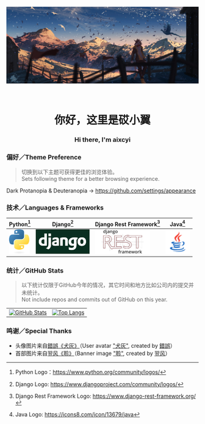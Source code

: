 [![head](./img/head.jpg)](https://www.pixiv.net/artworks/78192650)

<div align="center">
    <h1 style="padding-top: 32px">你好，这里是砹小翼</h1>
    <h3>Hi there, I'm aixcyi</h3>
</div>

### 偏好／Theme Preference

> 切换到以下主题可获得更佳的浏览体验。  
> Sets following theme for a better browsing experience.

Dark Protanopia & Deuteranopia -> https://github.com/settings/appearance

### 技术／Languages & Frameworks

| Python[^1]                                                   | Django[^2]                                                   | Django Rest Framework[^3]                                    | Java[^4]                          |
| ------------------------------------------------------------ | ------------------------------------------------------------ | ------------------------------------------------------------ | --------------------------------- |
| <a href="https://www.python.org/"><img src="./img/python-logo.png" alt="Python Logo" style="height:64px" /></a> | <a href="https://www.djangoproject.com/"><img src="./img/django-logo.png" alt="Django Logo" style="height:64px" /></a> | <a href="https://www.django-rest-framework.org/"><img src="./img/django-rest-framework-logo.png" alt="Django Rest Framework Logo" style="height:64px;" /></a> | <a href="https://docs.oracle.com/javase/8/docs/api/"><img src="./img/java-logo.png" alt="Java Logo" style="height:64px;" /></a> |

[^1]: Python Logo：https://www.python.org/community/logos/
[^2]: Django Logo: https://www.djangoproject.com/community/logos/
[^3]: Django Rest Framework Logo: https://www.django-rest-framework.org/
[^4]: Java Logo: https://icons8.com/icon/13679/java

### 统计／GitHub Stats

> 以下统计仅限于GitHub今年的情况，其它时间和地方比如公司内的提交并未统计。  
> Not include repos and commits out of GitHub on this year.

<table>
    <tr>
        <td>
            <a href="https://github.com/anuraghazra/github-readme-stats">
                <img src="https://github-readme-stats.vercel.app/api?username=aixcyi&theme=github_dark&show_icons=true&hide_border=true" alt="GitHub Stats" />
            </a>
        </td>
        <td>
            <a href="https://github.com/anuraghazra/github-readme-stats/blob/master/docs/readme_cn.md">
                <img src="https://github-readme-stats.vercel.app/api/top-langs/?username=aixcyi&theme=github_dark&hide_border=true" alt="Top Langs" />
            </a>
        </td>
    </tr>
</table>

### 鸣谢／Special Thanks

- 头像图片来自[錯誤](https://www.pixiv.net/users/1297556)[《犬灰》](https://www.pixiv.net/artworks/51625987)（User avatar ["犬灰"](https://www.pixiv.net/artworks/51625987), created by [錯誤](https://www.pixiv.net/users/1297556)）
- 首部图片来自[翌风](https://www.pixiv.net/users/23694308)[《聆》](https://www.pixiv.net/artworks/78192650)（Banner image ["聆"](https://www.pixiv.net/artworks/78192650), created by [翌风](https://www.pixiv.net/users/23694308)）


